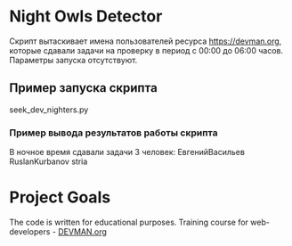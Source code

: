 # Night Owls Detector
Скрипт вытаскивает имена пользователей ресурса https://devman.org, которые сдавали задачи на проверку в период с 00:00 до 06:00 часов. Параметры запуска отсутствуют.

## Пример запуска скрипта
seek\_dev_nighters.py

### Пример вывода результатов работы скрипта
В ночное время сдавали задачи 3 человек:
ЕвгенийВасильев
RuslanKurbanov
stria

# Project Goals

The code is written for educational purposes. Training course for web-developers - [DEVMAN.org](https://devman.org)
